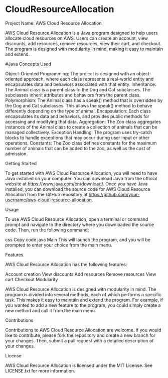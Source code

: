 # CloudResourceAllocation

Project Name: AWS Cloud Resource Allocation

AWS Cloud Resource Allocation is a Java program designed to help users allocate cloud resources on AWS. Users can create an account, view discounts, add resources, remove resources, view their cart, and checkout. The program is designed with modularity in mind, making it easy to maintain and extend.

#Java Concepts Used

Object-Oriented Programming: The project is designed with an object-oriented approach, where each class represents a real-world entity and encapsulates data and behaviors associated with that entity.
Inheritance: The Animal class is a parent class to the Dog and Cat subclasses. The subclasses inherit attributes and behaviors from the parent class.
Polymorphism: The Animal class has a speak() method that is overridden by the Dog and Cat subclasses. This allows the speak() method to behave differently depending on the type of animal.
Encapsulation: Each class encapsulates its data and behaviors, and provides public methods for accessing and modifying that data.
Aggregation: The Zoo class aggregates instances of the Animal class to create a collection of animals that can be managed collectively.
Exception Handling: The program uses try-catch blocks to handle exceptions that may occur during user input or other operations.
Constants: The Zoo class defines constants for the maximum number of animals that can be added to the zoo, as well as the cost of admission.






Getting Started

To get started with AWS Cloud Resource Allocation, you will need to have Java installed on your computer. You can download Java from the official website at https://www.java.com/en/download/. Once you have Java installed, you can download the source code for AWS Cloud Resource Allocation from the GitHub repository at https://github.com/your-username/aws-cloud-resource-allocation.

Usage

To use AWS Cloud Resource Allocation, open a terminal or command prompt and navigate to the directory where you downloaded the source code. Then, run the following command:

css
Copy code
java Main
This will launch the program, and you will be prompted to enter your choice from the main menu.

Features

AWS Cloud Resource Allocation has the following features:

Account creation
View discounts
Add resources
Remove resources
View cart
Checkout
Modularity

AWS Cloud Resource Allocation is designed with modularity in mind. The program is divided into several methods, each of which performs a specific task. This makes it easy to maintain and extend the program. For example, if you wanted to add a new feature to the program, you could simply create a new method and call it from the main menu.

Contributions

Contributions to AWS Cloud Resource Allocation are welcome. If you would like to contribute, please fork the repository and create a new branch for your changes. Then, submit a pull request with a detailed description of your changes.

License

AWS Cloud Resource Allocation is licensed under the MIT License. See LICENSE.txt for more information.



